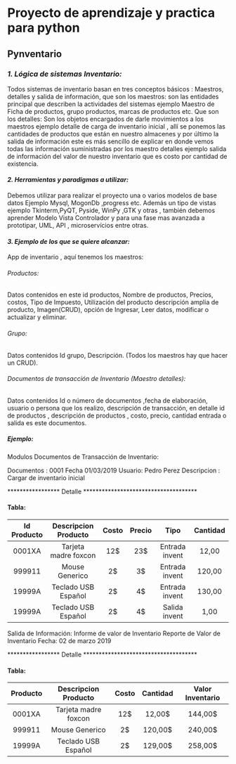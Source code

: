# **Proyecto de aprendizaje y practica para python**

## **Pynventario**

### *1. Lógica de sistemas Inventario:*
Todos sistemas de inventario basan en tres conceptos
básicos : Maestros, detalles y salida de información, que son los maestros: son las
entidades principal que describen la actividades del sistemas ejemplo Maestro de Ficha
de productos, grupo productos, marcas de productos etc. Que son los detalles: Son los
objetos encargados de darle movimientos a los maestros ejemplo detalle de carga de
inventario inicial , allí se ponemos las cantidades de productos que están en nuestro
almacenes y por último la salida de información este es más sencillo de explicar en donde
vemos todas las información suministradas por los maestro detalles ejemplo salida de
información del valor de nuestro inventario que es costo por cantidad de existencia.

#### *2. Herramientas y paradigmas a utilizar:*
Debemos utilizar para realizar el proyecto una o
varios modelos de base datos Ejemplo Mysql, MogonDb ,progress etc. Además un tipo de
vistas ejemplo Tkinterm,PyQT, Pyside, WinPy ,GTK y otras , también debemos aprender
Modelo Vista Controlador y para una fase mas avanzada a prototipar, UML, API ,
microservícios entre otras.

#### *3. Ejemplo de los que se quiere alcanzar:*
App de inventario , aquí tenemos los maestros:

###### *Productos:*
Datos contenidos en este id productos, Nombre de productos, Precios, costos, Tipo de
Impuesto, Utilización del producto descripción amplia de producto, Imagen(CRUD), opción de
Ingresar, Leer datos, modificar o actualizar y eliminar.

###### *Grupo:*
Datos contenidos Id grupo, Descripción. (Todos los maestros hay que hacer un CRUD).

###### *Documentos de transacción de Inventario (Maestro detalles):*
Datos contenidos Id o número de
documentos ,fecha de elaboración, usuario o persona que los realizo, descripción de transacción,
en detalle id de productos , descripción de productos , costo, precio, cantidad entrada o salida es
este documentos.

##### ***Ejemplo:***

Modulos Documentos de Transacción de Inventario:

Documentos : 0001 Fecha 01/03/2019 Usuario: Pedro Perez
Descripcion : Cargar de inventario inicial

***************** Detalle *************************************
#### **Tabla:**
|  Id Producto  |  Descripcion Producto  |  Costo  |  Precio  |      Tipo       |  Cantidad  |
| :-----------: | :--------------------: | :-----: | :------: | :-------------: | :--------: |
|    0001XA     |  Tarjeta madre foxcon  |   12$   |    23$   |  Entrada invent |    12,00   |
|    999911     |     Mouse Generico     |    2$   |     3$   |  Entrada invent |   120,00   |
|    19999A     |   Teclado USB Español  |    2$   |     4$   |  Entrada invent |   130,00   |
|    19999A     |   Teclado USB Español  |    2$   |     4$   |  Salida invent  |     1,00   |

Salida de Información: Informe de valor de Inventario
Reporte de Valor de Inventario Fecha: 02 de marzo 2019

***************** Detalle *************************************
#### **Tabla:**
|    Producto   |  Descripcion Producto  |  Costo  |   Cantidad  |  Valor Inventario  |
| :-----------: | :--------------------: | :-----: | :---------: | :----------------: |
|    0001XA     |  Tarjeta madre foxcon  |   12$   |    12,00$   |       144,00$      |
|    999911     |     Mouse Generico     |    2$   |   120,00$   |       240,00$      |
|    19999A     |  Teclado USB Español   |    2$   |   129,00$   |       258,00$      |
